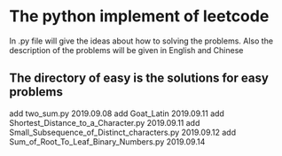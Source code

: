 # The python implement of leetcode

In .py file will give the ideas about how to solving the problems. 
Also the description of the problems will be given in English and Chinese

## The directory of easy is  the solutions for easy problems

add two_sum.py  2019.09.08
add Goat_Latin 2019.09.11
add Shortest_Distance_to_a_Character.py 2019.09.11
add Small_Subsequence_of_Distinct_characters.py 2019.09.12
add Sum_of_Root_To_Leaf_Binary_Numbers.py 2019.09.14
